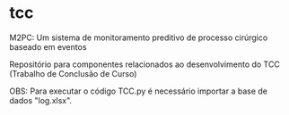# tcc
M2PC: Um sistema de monitoramento preditivo de processo cirúrgico baseado em eventos

Repositório para componentes relacionados ao desenvolvimento do TCC (Trabalho de Conclusão de Curso)

OBS: Para executar o código TCC.py é necessário importar a base de dados "log.xlsx".
